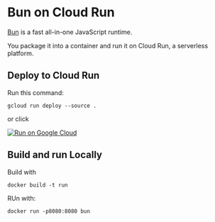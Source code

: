# Bun on Cloud Run

[Bun](https://bun.sh/) is a fast all-in-one JavaScript runtime.

You package it into a container and run it on Cloud Run, a serverless platform.

## Deploy to Cloud Run

Run this command:

```
gcloud run deploy --source .
```

or click 

[![Run on Google Cloud](https://storage.googleapis.com/cloudrun/button.svg)](https://deploy.cloud.run)

## Build and run Locally

Build with 
```
docker build -t run
```

RUn with:

```
docker run -p8080:8080 bun
```

